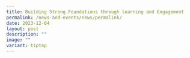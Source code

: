 ```yaml
---
title: Building Strong Foundations through learning and Engagement
permalink: /news-and-events/news/permalink/
date: 2023-12-04
layout: post
description: ""
image: ""
variant: tiptap
---
```

